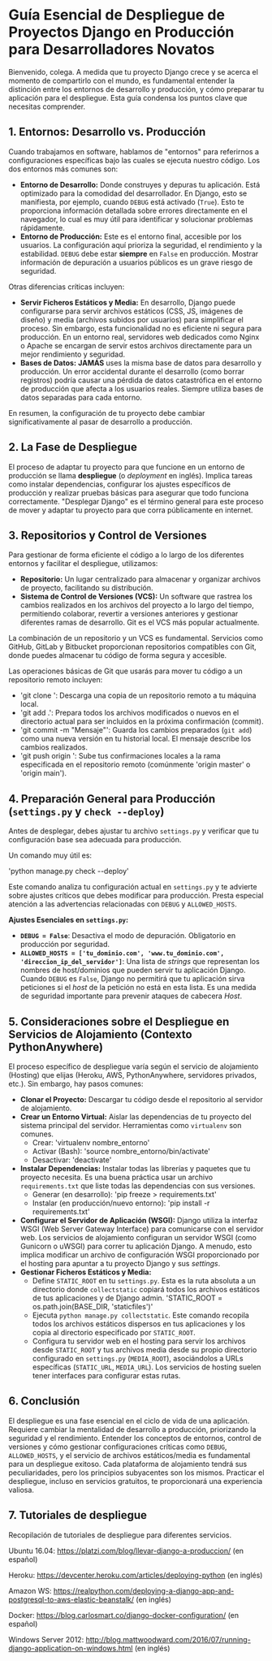 # Guía Esencial de Despliegue de Proyectos Django en Producción para Desarrolladores Novatos

Bienvenido, colega. A medida que tu proyecto Django crece y se acerca el momento de compartirlo con el mundo, es fundamental entender la distinción entre los entornos de desarrollo y producción, y cómo preparar tu aplicación para el despliegue. Esta guía condensa los puntos clave que necesitas comprender.

## 1. Entornos: Desarrollo vs. Producción

Cuando trabajamos en software, hablamos de "entornos" para referirnos a configuraciones específicas bajo las cuales se ejecuta nuestro código. Los dos entornos más comunes son:

* **Entorno de Desarrollo:** Donde construyes y depuras tu aplicación. Está optimizado para la comodidad del desarrollador. En Django, esto se manifiesta, por ejemplo, cuando `DEBUG` está activado (`True`). Esto te proporciona información detallada sobre errores directamente en el navegador, lo cual es muy útil para identificar y solucionar problemas rápidamente.
* **Entorno de Producción:** Este es el entorno final, accesible por los usuarios. La configuración aquí prioriza la seguridad, el rendimiento y la estabilidad. `DEBUG` debe estar **siempre** en `False` en producción. Mostrar información de depuración a usuarios públicos es un grave riesgo de seguridad.

Otras diferencias críticas incluyen:

* **Servir Ficheros Estáticos y Media:** En desarrollo, Django puede configurarse para servir archivos estáticos (CSS, JS, imágenes de diseño) y media (archivos subidos por usuarios) para simplificar el proceso. Sin embargo, esta funcionalidad no es eficiente ni segura para producción. En un entorno real, servidores web dedicados como Nginx o Apache se encargan de servir estos archivos directamente para un mejor rendimiento y seguridad.
* **Bases de Datos:** **JAMÁS** uses la misma base de datos para desarrollo y producción. Un error accidental durante el desarrollo (como borrar registros) podría causar una pérdida de datos catastrófica en el entorno de producción que afecta a los usuarios reales. Siempre utiliza bases de datos separadas para cada entorno.

En resumen, la configuración de tu proyecto debe cambiar significativamente al pasar de desarrollo a producción.

## 2. La Fase de Despliegue

El proceso de adaptar tu proyecto para que funcione en un entorno de producción se llama **despliegue** (o *deployment* en inglés). Implica tareas como instalar dependencias, configurar los ajustes específicos de producción y realizar pruebas básicas para asegurar que todo funciona correctamente. "Desplegar Django" es el término general para este proceso de mover y adaptar tu proyecto para que corra públicamente en internet.

## 3. Repositorios y Control de Versiones

Para gestionar de forma eficiente el código a lo largo de los diferentes entornos y facilitar el despliegue, utilizamos:

* **Repositorio:** Un lugar centralizado para almacenar y organizar archivos de proyecto, facilitando su distribución.
* **Sistema de Control de Versiones (VCS):** Un software que rastrea los cambios realizados en los archivos del proyecto a lo largo del tiempo, permitiendo colaborar, revertir a versiones anteriores y gestionar diferentes ramas de desarrollo. Git es el VCS más popular actualmente.

La combinación de un repositorio y un VCS es fundamental. Servicios como GitHub, GitLab y Bitbucket proporcionan repositorios compatibles con Git, donde puedes almacenar tu código de forma segura y accesible.

Las operaciones básicas de Git que usarás para mover tu código a un repositorio remoto incluyen:

* 'git clone <url>': Descarga una copia de un repositorio remoto a tu máquina local.
* 'git add .': Prepara todos los archivos modificados o nuevos en el directorio actual para ser incluidos en la próxima confirmación (commit).
* 'git commit -m "Mensaje"': Guarda los cambios preparados (`git add`) como una nueva versión en tu historial local. El mensaje describe los cambios realizados.
* 'git push origin <rama>': Sube tus confirmaciones locales a la rama especificada en el repositorio remoto (comúnmente 'origin master' o 'origin main').

## 4. Preparación General para Producción (`settings.py` y `check --deploy`)

Antes de desplegar, debes ajustar tu archivo `settings.py` y verificar que tu configuración base sea adecuada para producción.

Un comando muy útil es:

'python manage.py check --deploy'

Este comando analiza tu configuración actual en `settings.py` y te advierte sobre ajustes críticos que debes modificar para producción. Presta especial atención a las advertencias relacionadas con `DEBUG` y `ALLOWED_HOSTS`.

**Ajustes Esenciales en `settings.py`:**

* **`DEBUG = False`**: Desactiva el modo de depuración. Obligatorio en producción por seguridad.
* **`ALLOWED_HOSTS = ['tu_dominio.com', 'www.tu_dominio.com', 'direccion_ip_del_servidor']`**: Una lista de *strings* que representan los nombres de host/dominios que pueden servir tu aplicación Django. Cuando `DEBUG` es `False`, Django no permitirá que tu aplicación sirva peticiones si el *host* de la petición no está en esta lista. Es una medida de seguridad importante para prevenir ataques de cabecera *Host*.

## 5. Consideraciones sobre el Despliegue en Servicios de Alojamiento (Contexto PythonAnywhere)

El proceso específico de despliegue varía según el servicio de alojamiento (Hosting) que elijas (Heroku, AWS, PythonAnywhere, servidores privados, etc.). Sin embargo, hay pasos comunes:

* **Clonar el Proyecto:** Descargar tu código desde el repositorio al servidor de alojamiento.
* **Crear un Entorno Virtual:** Aislar las dependencias de tu proyecto del sistema principal del servidor. Herramientas como `virtualenv` son comunes.
    * Crear: 'virtualenv nombre_entorno'
    * Activar (Bash): 'source nombre_entorno/bin/activate'
    * Desactivar: 'deactivate'
* **Instalar Dependencias:** Instalar todas las librerías y paquetes que tu proyecto necesita. Es una buena práctica usar un archivo `requirements.txt` que liste todas las dependencias con sus versiones.
    * Generar (en desarrollo): 'pip freeze > requirements.txt'
    * Instalar (en producción/nuevo entorno): 'pip install -r requirements.txt'
* **Configurar el Servidor de Aplicación (WSGI):** Django utiliza la interfaz WSGI (Web Server Gateway Interface) para comunicarse con el servidor web. Los servicios de alojamiento configuran un servidor WSGI (como Gunicorn o uWSGI) para correr tu aplicación Django. A menudo, esto implica modificar un archivo de configuración WSGI proporcionado por el hosting para apuntar a tu proyecto Django y sus *settings*.
* **Gestionar Ficheros Estáticos y Media:**
    * Define `STATIC_ROOT` en tu `settings.py`. Esta es la ruta absoluta a un directorio donde `collectstatic` copiará todos los archivos estáticos de tus aplicaciones y de Django admin.
        'STATIC_ROOT = os.path.join(BASE_DIR, 'staticfiles')'
    * Ejecuta `python manage.py collectstatic`. Este comando recopila todos los archivos estáticos dispersos en tus aplicaciones y los copia al directorio especificado por `STATIC_ROOT`.
    * Configura tu servidor web en el hosting para servir los archivos desde `STATIC_ROOT` y tus archivos media desde su propio directorio configurado en `settings.py` (`MEDIA_ROOT`), asociándolos a URLs específicas (`STATIC_URL`, `MEDIA_URL`). Los servicios de hosting suelen tener interfaces para configurar estas rutas.

## 6. Conclusión

El despliegue es una fase esencial en el ciclo de vida de una aplicación. Requiere cambiar la mentalidad de desarrollo a producción, priorizando la seguridad y el rendimiento. Entender los conceptos de entornos, control de versiones y cómo gestionar configuraciones críticas como `DEBUG`, `ALLOWED_HOSTS`, y el servicio de archivos estáticos/media es fundamental para un despliegue exitoso. Cada plataforma de alojamiento tendrá sus peculiaridades, pero los principios subyacentes son los mismos. Practicar el despliegue, incluso en servicios gratuitos, te proporcionará una experiencia valiosa.

## 7. Tutoriales de despliegue

Recopilación de tutoriales de despliegue para diferentes servicios.  

Ubuntu 16.04: https://platzi.com/blog/llevar-django-a-produccion/ (en español)  

Heroku: https://devcenter.heroku.com/articles/deploying-python (en inglés)  

Amazon WS: https://realpython.com/deploying-a-django-app-and-postgresql-to-aws-elastic-beanstalk/ (en inglés)  

Docker: https://blog.carlosmart.co/django-docker-configuration/ (en español)  

Windows Server 2012: http://blog.mattwoodward.com/2016/07/running-django-application-on-windows.html (en inglés)  

